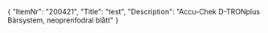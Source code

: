 {
  "ItemNr": "200421",
  "Title": "test",
  "Description": "Accu-Chek D-TRONplus Bärsystem, neoprenfodral blått"
}
